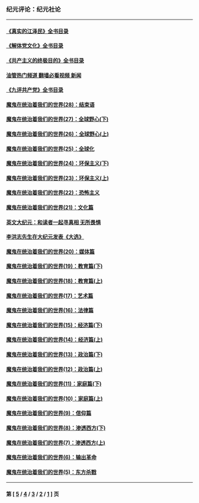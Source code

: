 ### 纪元评论：纪元社论
---
#### [《真实的江泽民》全书目录](../../pages/nsc422/n13721399.md?07250330) 
#### [《解体党文化》全书目录](../../pages/nsc422/n13721157.md?07250330) 
#### [《共产主义的终极目的》全书目录](../../pages/nsc422/n13721048.md?07250330) 
#### [油管热门频道 翻墙必看视频 新闻](ok?07250330)
#### [《九评共产党》全书目录](../../pages/nsc422/n13708085.md?07250330) 
#### [魔鬼在统治着我们的世界(28)：结束语](../../pages/nsc422/n10936246.md?07250330) 
#### [魔鬼在统治着我们的世界(27)：全球野心(下)](../../pages/nsc422/n10928319.md?07250330) 
#### [魔鬼在统治着我们的世界(26)：全球野心(上)](../../pages/nsc422/n10900318.md?07250330) 
#### [魔鬼在统治着我们的世界(25)：全球化](../../pages/nsc422/n10788205.md?07250330) 
#### [魔鬼在统治着我们的世界(24)：环保主义(下)](../../pages/nsc422/n10695307.md?07250330) 
#### [魔鬼在统治着我们的世界(23)：环保主义(上)](../../pages/nsc422/n10688613.md?07250330) 
#### [魔鬼在统治着我们的世界(22)：恐怖主义](../../pages/nsc422/n10614727.md?07250330) 
#### [魔鬼在统治着我们的世界(21)：文化篇](../../pages/nsc422/n10597706.md?07250330) 
#### [英文大纪元：和读者一起寻真相 无所畏惧](../../pages/nsc422/n12542027.md?07250330) 
#### [李洪志先生在大纪元发表《大选》](../../pages/nsc422/n12534746.md?07250330) 
#### [魔鬼在统治着我们的世界(20)：媒体篇](../../pages/nsc422/n10586579.md?07250330) 
#### [魔鬼在统治着我们的世界(19)：教育篇(下)](../../pages/nsc422/n10564808.md?07250330) 
#### [魔鬼在统治着我们的世界(18)：教育篇(上)](../../pages/nsc422/n10526970.md?07250330) 
#### [魔鬼在统治着我们的世界(17)：艺术篇](../../pages/nsc422/n10499093.md?07250330) 
#### [魔鬼在统治着我们的世界(16)：法律篇](../../pages/nsc422/n10485969.md?07250330) 
#### [魔鬼在统治着我们的世界(15)：经济篇(下)](../../pages/nsc422/n10469975.md?07250330) 
#### [魔鬼在统治着我们的世界(14)：经济篇(上)](../../pages/nsc422/n10457370.md?07250330) 
#### [魔鬼在统治着我们的世界(13)：政治篇(下)](../../pages/nsc422/n10448270.md?07250330) 
#### [魔鬼在统治着我们的世界(12)：政治篇(上)](../../pages/nsc422/n10444576.md?07250330) 
#### [魔鬼在统治着我们的世界(11)：家庭篇(下)](../../pages/nsc422/n10440961.md?07250330) 
#### [魔鬼在统治着我们的世界(10)：家庭篇(上)](../../pages/nsc422/n10435448.md?07250330) 
#### [魔鬼在统治着我们的世界(9)：信仰篇](../../pages/nsc422/n10432159.md?07250330) 
#### [魔鬼在统治着我们的世界(8)：渗透西方(下)](../../pages/nsc422/n10429603.md?07250330) 
#### [魔鬼在统治着我们的世界(7)：渗透西方(上)](../../pages/nsc422/n10426013.md?07250330) 
#### [魔鬼在统治着我们的世界(6)：输出革命](../../pages/nsc422/n10421536.md?07250330) 
#### [魔鬼在统治着我们的世界(5)：东方杀戮](../../pages/nsc422/n10417707.md?07250330) 

---
#### 第 [ [5](./5.md?07250330) / [4](./4.md?07250330) / [3](./3.md?07250330) / [2](./2.md?07250330) / [1](./1.md?07250330) ] 页
